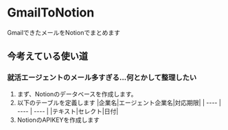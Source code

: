 # GmailToNotion
GmailできたメールをNotionでまとめます

## 今考えている使い道
### 就活エージェントのメール多すぎる...何とかして整理したい

1. まず、Notionのデータベースを作成します。
2. 以下のテーブルを定義します
|企業名|エージェント企業名|対応期限|
| ---- | ---- | ---- |
|テキスト|セレクト|日付|
4. NotionのAPIKEYを作成します
